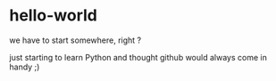 # hello-world
we have to start somewhere, right ?

just starting to learn Python and thought github would always come in handy ;)

